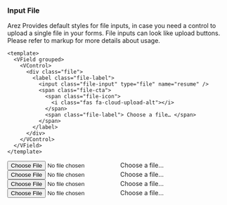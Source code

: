 ### Input File

Arez Provides default styles for file inputs, in case you need a control
to upload a single file in your forms.
File inputs can look like upload buttons.
Please refer to markup for more details about usage.

<!--code-->

```vue
<template>
  <VField grouped>
    <VControl>
      <div class="file">
        <label class="file-label">
          <input class="file-input" type="file" name="resume" />
          <span class="file-cta">
            <span class="file-icon">
              <i class="fas fa-cloud-upload-alt"></i>
            </span>
            <span class="file-label"> Choose a file… </span>
          </span>
        </label>
      </div>
    </VControl>
  </VField>
</template>
```

<!--/code-->

<!--example-->

<VField grouped>
    <VControl>
        <div class="file">
            <label class="file-label">
                <input class="file-input" type="file" name="resume">
                <span class="file-cta">
                    <span class="file-icon">
                        <i class="fas fa-cloud-upload-alt"></i>
                    </span>
                    <span class="file-label">
                        Choose a file…
                    </span>
                </span>
            </label>
        </div>
    </VControl>
    <VControl>
        <div class="file is-default">
            <label class="file-label">
                <input class="file-input" type="file" name="resume">
                <span class="file-cta">
                    <span class="file-icon">
                        <i class="fas fa-cloud-upload-alt"></i>
                    </span>
                    <span class="file-label">
                        Choose a file…
                    </span>
                </span>
            </label>
        </div>
    </VControl>
    <VControl>
        <div class="file is-primary">
            <label class="file-label">
                <input class="file-input" type="file" name="resume">
                <span class="file-cta">
                    <span class="file-icon">
                        <i class="fas fa-cloud-upload-alt"></i>
                    </span>
                    <span class="file-label">
                        Choose a file…
                    </span>
                </span>
            </label>
        </div>
    </VControl>
    <VControl>
        <div class="file is-info">
            <label class="file-label">
                <input class="file-input" type="file" name="resume">
                <span class="file-cta">
                    <span class="file-icon">
                        <i class="fas fa-cloud-upload-alt"></i>
                    </span>
                    <span class="file-label">
                        Choose a file…
                    </span>
                </span>
            </label>
        </div>
    </VControl>
</VField>

<!--/example-->
